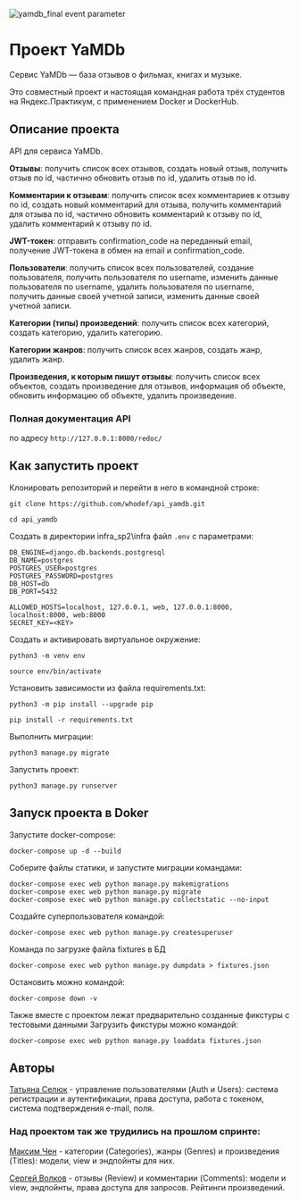 ![yamdb_final event parameter](https://github.com/whodef/yamdb_final/actions/workflows/yamdb_workflow.yml/badge.svg?event=push)

# Проект YaMDb

Сервис YaMDb — база отзывов о фильмах, книгах и музыке.

Это совместный проект и настоящая командная работа трёх студентов на Яндекс.Практикум, с применением Docker и DockerHub.

## Описание проекта

API для сервиса YaMDb.

**Отзывы**: получить список всех отзывов, создать новый отзыв, получить отзыв по id, частично обновить отзыв по id, удалить отзыв по id.

**Комментарии к отзывам**: получить список всех комментариев к отзыву по id, создать новый комментарий для отзыва, получить комментарий для отзыва по id, частично обновить комментарий к отзыву по id, удалить комментарий к отзыву по id.

**JWT-токен**: отправить confirmation_code на переданный email, получение JWT-токена в обмен на email и confirmation_code.

**Пользователи**: получить список всех пользователей, создание пользователя, получить пользователя по username, изменить данные пользователя по username, удалить пользователя по username, получить данные своей учетной записи, изменить данные своей учетной записи.

**Категории (типы) произведений**: получить список всех категорий, создать категорию, удалить категорию.

**Категории жанров**: получить список всех жанров, создать жанр, удалить жанр.

**Произведения, к которым пишут отзывы**: получить список всех объектов, создать произведение для отзывов, информация об объекте, обновить информацию об объекте, удалить произведение.


### Полная документация API 

по адресу `http://127.0.0.1:8000/redoc/`


## Как запустить проект

Клонировать репозиторий и перейти в него в командной строке:

```
git clone https://github.com/whodef/api_yamdb.git

```

```
cd api_yamdb
```

Создать в директории infra_sp2\infra файл `.env` с параметрами:

```
DB_ENGINE=django.db.backends.postgresql
DB_NAME=postgres
POSTGRES_USER=postgres
POSTGRES_PASSWORD=postgres
DB_HOST=db
DB_PORT=5432

ALLOWED_HOSTS=localhost, 127.0.0.1, web, 127.0.0.1:8000, localhost:8000, web:8000
SECRET_KEY=<KEY>
```

Создать и активировать виртуальное окружение:

```
python3 -m venv env
```

```
source env/bin/activate
```

Установить зависимости из файла requirements.txt:

```
python3 -m pip install --upgrade pip
```

```
pip install -r requirements.txt
```

Выполнить миграции:

```
python3 manage.py migrate
```

Запустить проект:

```
python3 manage.py runserver
```


## Запуск проекта в Doker

Запустите docker-compose:

```
docker-compose up -d --build
```

Соберите файлы статики, и запустите миграции командами:

```
docker-compose exec web python manage.py makemigrations
docker-compose exec web python manage.py migrate
docker-compose exec web python manage.py collectstatic --no-input
```

Создайте суперпользователя командой:

```
docker-compose exec web python manage.py createsuperuser
```

Команда по загрузке файла fixtures в БД
```
docker-compose exec web python manage.py dumpdata > fixtures.json
```

Остановить можно командой:

```
docker-compose down -v
```

Также вместе с проектом лежат предварительно созданные фикстуры с тестовыми данными Загрузить фикстуры можно командой:

```
docker-compose exec web python manage.py loaddata fixtures.json
```

## Авторы

[Татьяна Селюк](https://github.com/whodef) - управление пользователями (Auth и Users): система регистрации и аутентификации, права доступа, работа с токеном, система подтверждения e-mail, поля.

### Над проектом так же трудились на прошлом спринте:

[Максим Чен](https://github.com/on1y4fun) - категории (Categories), жанры (Genres) и произведения (Titles): модели, view и эндпойнты для них.

[Сергей Волков](https://github.com/Svolkov-nsk) - отзывы (Review) и комментарии (Comments): модели и view, эндпойнты, права доступа для запросов. Рейтинги произведений.
